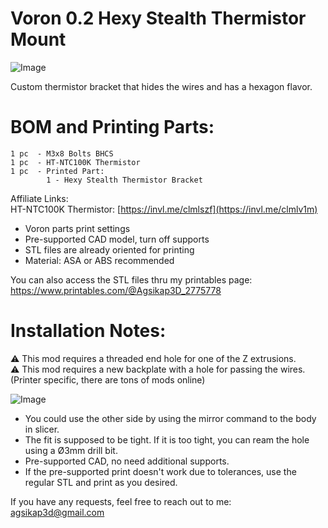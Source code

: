 # Voron 0.2 Hexy Stealth Thermistor Mount
![Image](https://github.com/user-attachments/assets/d2abddae-3259-4e9d-8e1b-cd5648da2176)

Custom thermistor bracket that hides the wires and has a hexagon flavor.  


# BOM and Printing Parts:  
```
1 pc  - M3x8 Bolts BHCS 
1 pc  - HT-NTC100K Thermistor
1 pc  - Printed Part:
        1 - Hexy Stealth Thermistor Bracket
```
Affiliate Links:  
HT-NTC100K Thermistor: [https://invl.me/clmlszf](https://invl.me/clmlv1m)

- Voron parts print settings
- Pre-supported CAD model, turn off supports
- STL files are already oriented for printing 
- Material: ASA or ABS recommended

You can also access the STL files thru my printables page:  
https://www.printables.com/@Agsikap3D_2775778

# Installation Notes:
:warning: This mod requires a threaded end hole for one of the Z extrusions.  
:warning: This mod requires a new backplate with a hole for passing the wires. (Printer specific, there are tons of mods online)  

![Image](https://github.com/user-attachments/assets/4d7274df-f9e5-4bbe-9dd9-842fc33f7917)

- You could use the other side by using the mirror command to the body in slicer.
- The fit is supposed to be tight. If it is too tight, you can ream the hole using a Ø3mm drill bit.
- Pre-supported CAD, no need additional supports.  
- If the pre-supported print doesn't work due to tolerances, use the regular STL and print as you desired.
  
If you have any requests, feel free to reach out to me:  
agsikap3d@gmail.com
